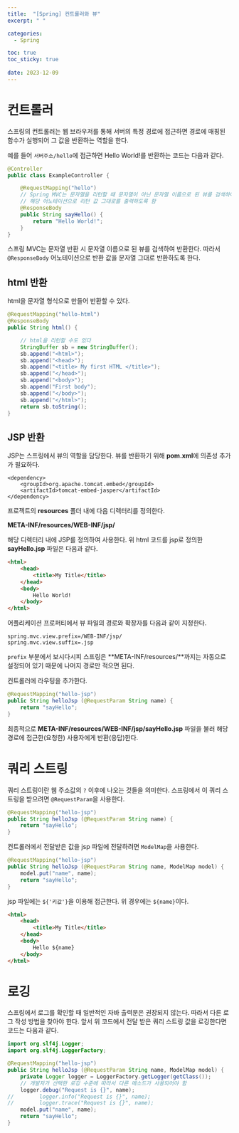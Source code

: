 ```yaml
---
title:  "[Spring] 컨트롤러와 뷰"
excerpt: " "

categories:
  - Spring

toc: true
toc_sticky: true
 
date: 2023-12-09
---
```


# 컨트롤러

스프링의 컨트롤러는 웹 브라우저를 통해 서버의 특정 경로에 접근하면 경로에 매핑된 함수가 실행되어 그 값을 반환하는 역할을 한다. 

예를 들어 `서버주소/hello`에 접근하면 Hello World!를 반환하는 코드는 다음과 같다.

```java
@Controller
public class ExampleController {

    @RequestMapping("hello")
    // Spring MVC는 문자열을 리턴할 때 문자열이 아닌 문자열 이름으로 된 뷰를 검색하여 리턴
    // 해당 어노테이션으로 리턴 값 그대로를 출력하도록 함
    @ResponseBody
    public String sayHello() {
        return "Hello World!";
    }
}
```

스프링 MVC는 문자열 반환 시 문자열 이름으로 된 뷰를 검색하여 반환한다. 따라서 `@ResponseBody` 어노테이션으로 반환 값을 문자열 그대로 반환하도록 한다. 

## html 반환

html을 문자열 형식으로 만들어 반환할 수 있다.

```java
@RequestMapping("hello-html")
@ResponseBody
public String html() {

    // html을 리턴할 수도 있다
    StringBuffer sb = new StringBuffer();
    sb.append("<html>");
    sb.append("<head>");
    sb.append("<title> My first HTML </title>");
    sb.append("</head>");
    sb.append("<body>");
    sb.append("First body");
    sb.append("</body>");
    sb.append("</html>");
    return sb.toString();
}
```

## JSP 반환

JSP는 스프링에서 뷰의 역할을 담당한다. 뷰를 반환하기 위해 **pom.xml**에 의존성 추가가 필요하다.

```
<dependency>
    <groupId>org.apache.tomcat.embed</groupId>
    <artifactId>tomcat-embed-jasper</artifactId>
</dependency>
```

프로젝트의 **resources** 폴더 내에 다음 디렉터리를 정의한다.

**META-INF/resources/WEB-INF/jsp/**

해당 디렉터리 내에 JSP를 정의하여 사용한다. 위 html 코드를 jsp로 정의한 **sayHello.jsp** 파일은 다음과 같다.

```html
<html>
    <head>
        <title>My Title</title>
    </head>
    <body>
        Hello World!
    </body>
</html>
```

어플리케이션 프로퍼티에서 뷰 파일의 경로와 확장자를 다음과 같이 지정한다.

```
spring.mvc.view.prefix=/WEB-INF/jsp/
spring.mvc.view.suffix=.jsp
```

`prefix` 부분에서 보시다시피 스프링은 **META-INF/resources/**까지는 자동으로 설정되어 있기 때문에 나머지 경로만 적으면 된다.

컨트롤러에 라우팅을 추가한다.

```java
@RequestMapping("hello-jsp")
public String helloJsp (@RequestParam String name) {
    return "sayHello";
}
```

최종적으로 **META-INF/resources/WEB-INF/jsp/sayHello.jsp** 파일을 불러 해당 경로에 접근한(요청한) 사용자에게 반환(응답)한다.

# 쿼리 스트링

쿼리 스트링이란 웹 주소값의 `?` 이후에 나오는 것들을 의미한다. 스프링에서 이 쿼리 스트링을 받으려면 `@RequestParam`을 사용한다. 

```java
@RequestMapping("hello-jsp")
public String helloJsp (@RequestParam String name) {
    return "sayHello";
}
```

컨트롤러에서 전달받은 값을 jsp 파일에 전달하려면 `ModelMap`을 사용한다. 

```java
@RequestMapping("hello-jsp")
public String helloJsp (@RequestParam String name, ModelMap model) {
    model.put("name", name);
    return "sayHello";
}
```

jsp 파일에는 `${'키값'}`을 이용해 접근한다. 위 경우에는 `${name}`이다.

```html
<html>
    <head>
        <title>My Title</title>
    </head>
    <body>
        Hello ${name}
    </body>
</html>
```

# 로깅

스프링에서 로그를 확인할 때 일반적인 자바 출력문은 권장되지 않는다. 따라서 다른 로그 작성 방법을 찾아야 한다. 앞서 위 코드에서 전달 받은 쿼리 스트링 값을 로깅한다면 코드는 다음과 같다.

```java
import org.slf4j.Logger;
import org.slf4j.LoggerFactory;

@RequestMapping("hello-jsp")
public String helloJsp (@RequestParam String name, ModelMap model) {
    private Logger logger = LoggerFactory.getLogger(getClass());
    // 개발자가 선택한 로깅 수준에 따라서 다른 메소드가 사용되어야 함
    logger.debug("Request is {}", name);
//        logger.info("Request is {}", name);
//        logger.trace("Request is {}", name);
    model.put("name", name);
    return "sayHello";
}
```